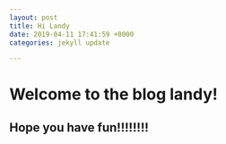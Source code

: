```yaml
---
layout: post
title: Hi Landy
date: 2019-04-11 17:41:59 +0000
categories: jekyll update

---
```

# Welcome to the blog landy!

## Hope you have fun!!!!!!!!